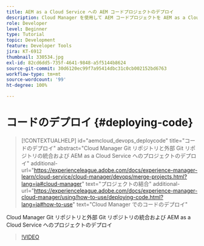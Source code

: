 ```yaml
---
title: AEM as a Cloud Service への AEM コードプロジェクトのデプロイ
description: Cloud Manager を使用して AEM コードプロジェクトを AEM as a Cloud Service にデプロイする方法を調べます。
role: Developer
level: Beginner
type: Tutorial
topic: Development
feature: Developer Tools
jira: KT-6912
thumbnail: 330534.jpg
exl-id: 82cd6dd5-735f-4641-9848-a5f5144b8624
source-git-commit: 30d6120ec99f7a95414dbc31c0cb002152bd6763
workflow-type: tm+mt
source-wordcount: '99'
ht-degree: 100%

---
```


# コードのデプロイ {#deploying-code}

>[!CONTEXTUALHELP]
>id="aemcloud_devops_deploycode"
>title="コードのデプロイ"
>abstract="Cloud Manager Git リポジトリと外部 Git リポジトリの統合および AEM as a Cloud Service へのプロジェクトのデプロイ"
>additional-url="https://experienceleague.adobe.com/docs/experience-manager-learn/cloud-service/cloud-manager/devops/merge-projects.html?lang=ja#cloud-manager" text="プロジェクトの結合"
>additional-url="https://experienceleague.adobe.com/docs/experience-manager-cloud-manager/using/how-to-use/deploying-code.html?lang=ja#how-to-use" text="Cloud Manager でのコードのデプロイ"

Cloud Manager Git リポジトリと外部 Git リポジトリの統合および AEM as a Cloud Service へのプロジェクトのデプロイ

>[!VIDEO](https://video.tv.adobe.com/v/330534?quality=12&learn=on)
